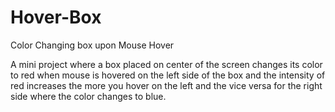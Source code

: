 # Hover-Box
Color Changing box upon Mouse Hover

A mini project where a box placed on center of the screen changes its color to red when mouse is hovered on the left side of the box and the intensity of red increases the more you hover on the left and the vice versa for the right side where the color changes to blue.
